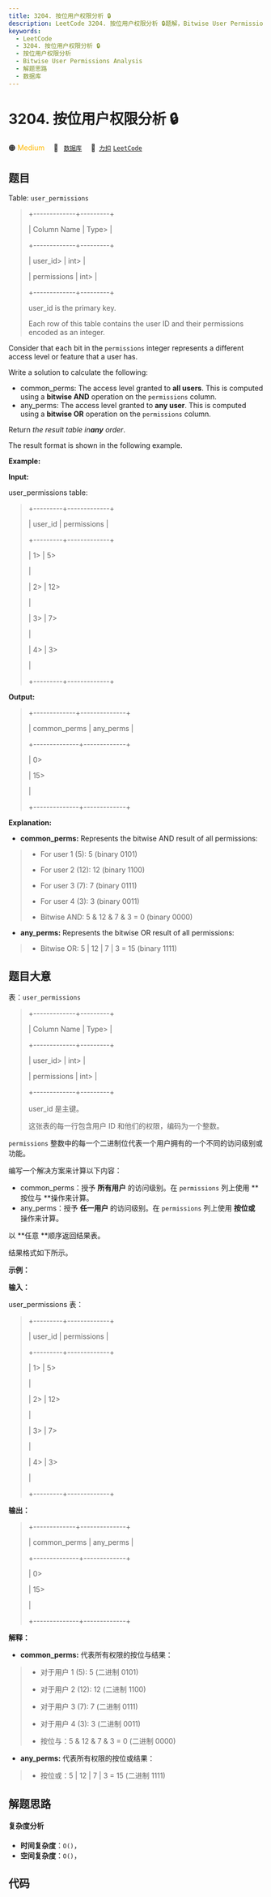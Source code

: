 ```yaml
---
title: 3204. 按位用户权限分析 🔒
description: LeetCode 3204. 按位用户权限分析 🔒题解，Bitwise User Permissions Analysis，包含解题思路、复杂度分析以及完整的 JavaScript 代码实现。
keywords:
  - LeetCode
  - 3204. 按位用户权限分析 🔒
  - 按位用户权限分析
  - Bitwise User Permissions Analysis
  - 解题思路
  - 数据库
---
```


# 3204. 按位用户权限分析 🔒

🟠 <font color=#ffb800>Medium</font>&emsp; 🔖&ensp; [`数据库`](/tag/database.md)&emsp; 🔗&ensp;[`力扣`](https://leetcode.cn/problems/bitwise-user-permissions-analysis) [`LeetCode`](https://leetcode.com/problems/bitwise-user-permissions-analysis)

## 题目

Table: `user_permissions`

> 
> 
> 
> 
> 
> +-------------+---------+
> 
> | Column Name | Type> 
> |
> 
> +-------------+---------+
> 
> | user_id> 
>  | int> 
>  |
> 
> | permissions | int> 
>  |
> 
> +-------------+---------+
> 
> user_id is the primary key.
> 
> Each row of this table contains the user ID and their permissions encoded as an integer.
> 
> 

Consider that each bit in the `permissions` integer represents a different
access level or feature that a user has.

Write a solution to calculate the following:

  * common_perms: The access level granted to **all users**. This is computed using a **bitwise AND** operation on the `permissions` column.
  * any_perms: The access level granted to **any user**. This is computed using a **bitwise OR** operation on the `permissions` column.

Return _the result table in**any** order_.

The result format is shown in the following example.



**Example:**

**Input:**

user_permissions table:

> 
> 
> 
> 
> 
> +---------+-------------+
> 
> | user_id | permissions |
> 
> +---------+-------------+
> 
> | 1> 
>    | 5> 
> > 
>    |
> 
> | 2> 
>    | 12> 
> > 
>   |
> 
> | 3> 
>    | 7> 
> > 
>    |
> 
> | 4> 
>    | 3> 
> > 
>    |
> 
> +---------+-------------+
> 
>  

**Output:**

> 
> 
> 
> 
> 
> +-------------+--------------+
> 
> | common_perms | any_perms   |
> 
> +--------------+-------------+
> 
> | 0> 
> > 
> > 
> | 15> 
> > 
>   |
> 
> +--------------+-------------+
> 
> > 
> 

**Explanation:**

  * **common_perms:** Represents the bitwise AND result of all permissions: 
> 
> * For user 1 (5): 5 (binary 0101)
> 
> * For user 2 (12): 12 (binary 1100)
> 
> * For user 3 (7): 7 (binary 0111)
> 
> * For user 4 (3): 3 (binary 0011)
> 
> * Bitwise AND: 5 & 12 & 7 & 3 = 0 (binary 0000)
  * **any_perms:** Represents the bitwise OR result of all permissions: 
> 
> * Bitwise OR: 5 | 12 | 7 | 3 = 15 (binary 1111)


## 题目大意

表：`user_permissions`

> 
> 
> 
> 
> 
> +-------------+---------+
> 
> | Column Name | Type> 
> |
> 
> +-------------+---------+
> 
> | user_id> 
>  | int> 
>  |
> 
> | permissions | int> 
>  |
> 
> +-------------+---------+
> 
> user_id 是主键。
> 
> 这张表的每一行包含用户 ID 和他们的权限，编码为一个整数。
> 
> 

`permissions` 整数中的每一个二进制位代表一个用户拥有的一个不同的访问级别或功能。

编写一个解决方案来计算以下内容：

  * common_perms：授予 **所有用户** 的访问级别。在 `permissions` 列上使用 **按位与  **操作来计算。
  * any_perms：授予 **任一用户** 的访问级别。在 `permissions` 列上使用 **按位或** 操作来计算。

以 **任意  **顺序返回结果表。

结果格式如下所示。



**示例：**

**输入：**

user_permissions 表：

> 
> 
> 
> 
> 
> +---------+-------------+
> 
> | user_id | permissions |
> 
> +---------+-------------+
> 
> | 1> 
>    | 5> 
> > 
>    |
> 
> | 2> 
>    | 12> 
> > 
>   |
> 
> | 3> 
>    | 7> 
> > 
>    |
> 
> | 4> 
>    | 3> 
> > 
>    |
> 
> +---------+-------------+
> 
>  

**输出：**

> 
> 
> 
> 
> 
> +-------------+--------------+
> 
> | common_perms | any_perms   |
> 
> +--------------+-------------+
> 
> | 0> 
> > 
> > 
> | 15> 
> > 
>   |
> 
> +--------------+-------------+
> 
> > 
> 

**解释：**

  * **common_perms:** 代表所有权限的按位与结果： 
> 
> * 对于用户 1 (5): 5 (二进制 0101)
> 
> * 对于用户 2 (12): 12 (二进制 1100)
> 
> * 对于用户 3 (7): 7 (二进制 0111)
> 
> * 对于用户 4 (3): 3 (二进制 0011)
> 
> * 按位与：5 & 12 & 7 & 3 = 0 (二进制 0000)
  * **any_perms:** 代表所有权限的按位或结果： 
> 
> * 按位或：5 | 12 | 7 | 3 = 15 (二进制 1111)


## 解题思路

#### 复杂度分析

- **时间复杂度**：`O()`，
- **空间复杂度**：`O()`，

## 代码

```javascript

```